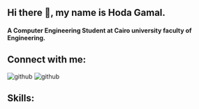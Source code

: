 ## Hi there 👋, my name is Hoda Gamal.
#### A Computer Engineering Student at Cairo university faculty of Engineering.

## Connect with me:
![github](https://user-images.githubusercontent.com/77369927/177386396-f22229e0-b703-4fcd-92ad-5b7a7ca3d4b3.png)
![github](https://user-images.githubusercontent.com/77369927/177386396-f22229e0-b703-4fcd-92ad-5b7a7ca3d4b3.png)

## Skills:


<!--
**Hoda233/Hoda233** is a ✨ _special_ ✨ repository because its `README.md` (this file) appears on your GitHub profile.

Here are some ideas to get you started:

- 🔭 I’m currently working on ...
- 🌱 I’m currently learning ...
- 👯 I’m looking to collaborate on ...
- 🤔 I’m looking for help with ...
- 💬 Ask me about ...
- 📫 How to reach me: ...
- 😄 Pronouns: ...
- ⚡ Fun fact: ...
-->
